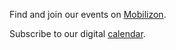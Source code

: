 Find and join our events on [Mobilizon](https://mobilizon.fr/@ouvroir_lab).

Subscribe to our digital [calendar](https://outlook.office365.com/owa/calendar/00612925e3e44352a2fecda3cc840ee0@umontreal.ca/c2e6e5f6a7264c3b99fb9f6ef3f69b617923860242817213963/calendar.ics).